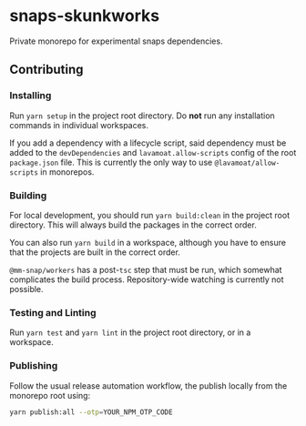 # snaps-skunkworks

Private monorepo for experimental snaps dependencies.

## Contributing

### Installing

Run `yarn setup` in the project root directory.
Do **not** run any installation commands in individual workspaces.

If you add a dependency with a lifecycle script, said dependency must be added to the `devDependencies` and `lavamoat.allow-scripts` config of the root `package.json` file.
This is currently the only way to use `@lavamoat/allow-scripts` in monorepos.

### Building

For local development, you should run `yarn build:clean` in the project root directory.
This will always build the packages in the correct order.

You can also run `yarn build` in a workspace, although you have to ensure that the projects are built in the correct order.

`@mm-snap/workers` has a post-`tsc` step that must be run, which somewhat complicates the build process.
Repository-wide watching is currently not possible.

### Testing and Linting

Run `yarn test` and `yarn lint` in the project root directory, or in a workspace.

### Publishing

Follow the usual release automation workflow, the publish locally from the monorepo root using:

```sh
yarn publish:all --otp=YOUR_NPM_OTP_CODE
```
